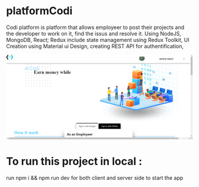 # platformCodi
Codi platform is platform  that allows employeer to post their projects and the developer to work on it, find the issus and resolve it. Using NodeJS, MongoDB, React; Redux include state management using Redux Toolkit, UI Creation using Material ui Design, creating REST API for authentification,

![alt text](https://github.com/Amira1502/platformCodi/blob/master/screenbud-e55da0bb-26b1-430c-a713-8947cc3be836.png?raw=true)

# To run this project in local :
run npm i && npm run dev for both client and server side to start the app
